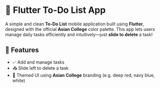 # 📝 Flutter To-Do List App

A simple and clean **To-Do List** mobile application built using **Flutter**, designed with the official **Asian College** color palette. This app lets users manage daily tasks efficiently and intuitively—just **slide to delete** a task!

## 📱 Features

- ✅ Add and manage tasks
- 📥 Slide left to delete a task
- 🎨 Themed UI using **Asian College** branding (e.g. deep red, navy blue, white)
